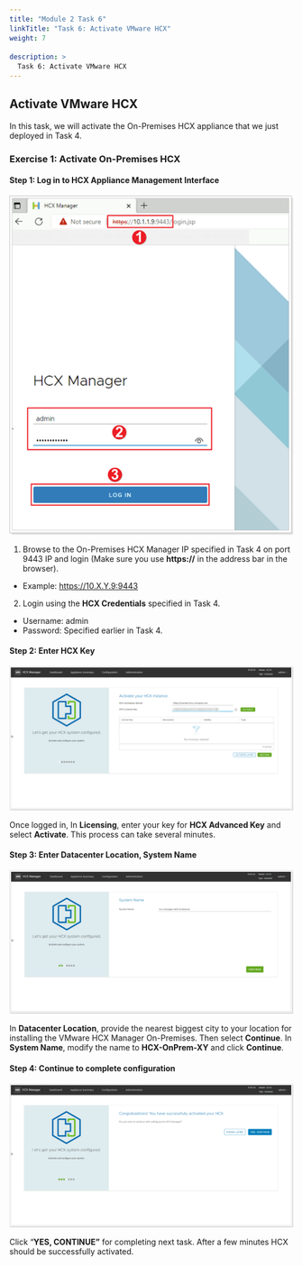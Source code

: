 ```yaml
---
title: "Module 2 Task 6"
linkTitle: "Task 6: Activate VMware HCX"
weight: 7

description: >
  Task 6: Activate VMware HCX
---
```


## **Activate VMware HCX**

In this task, we will activate the On-Premises HCX appliance that we just deployed in Task 4.

### **Exercise 1: Activate On-Premises HCX**

#### Step 1: Log in to HCX Appliance Management Interface

![](Mod2Task6Pic1.png)

1. Browse to the On-Premises HCX Manager IP specified in Task 4 on port 9443 IP and login (Make sure you use **https://** in the address bar in the browser).
- Example: <https://10.X.Y.9:9443>
2. Login using the **HCX Credentials** specified in Task 4.
- Username: admin
- Password: Specified earlier in Task 4.

#### Step 2: Enter HCX Key

![](Mod2Task6Pic2.png)

Once logged in, In **Licensing**, enter your key for **HCX Advanced Key** and select **Activate**. This process can take several minutes.

#### Step 3: Enter Datacenter Location, System Name

![](Mod2Task6Pic3.png)

In **Datacenter Location**, provide the nearest biggest city to your location for installing the VMware HCX Manager On-Premises. Then select **Continue**. In **System Name**, modify the name to **HCX-OnPrem-XY** and click **Continue**.

#### Step 4: Continue to complete configuration

![](Mod2Task6Pic4.png)

Click “**YES, CONTINUE”** for completing next task. After a few minutes HCX should be successfully activated.
